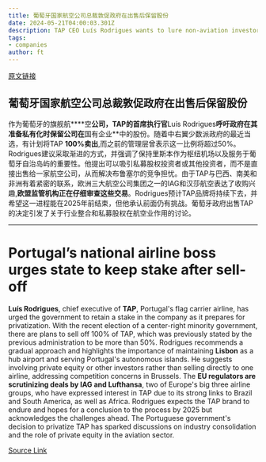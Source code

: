 ```yaml
---
title: 葡萄牙国家航空公司总裁敦促政府在出售后保留股份
date: 2024-05-21T04:00:03.301Z
description: TAP CEO Luís Rodrigues wants to lure non-aviation investors to ease competition concerns
tags: 
- companies
author: ft
---
```


[原文链接](https://ft.com/content/5b3317d7-2380-4c79-ad54-9531caa938fc)

## 葡萄牙国家航空公司总裁敦促政府在出售后保留股份



作为葡萄牙的旗舰航****空**公司，TAP的首席执行官**Luís Rodrigues**呼吁政府在其准备私有化时保留公司在**国有企业**中的股份。随着中右翼少数派政府的最近当选，有计划将TAP **100%卖出**,而之前的管理层曾表示这一比例将超过50%。Rodrigues建议采取渐进的方式，并强调了保持里斯本作为枢纽机场以及服务于葡萄牙自治岛屿的重要性。他提出可以吸引私募股权投资者或其他投资者，而不是直接出售给一家航空公司，从而解决布鲁塞尔的竞争担忧。由于TAP与巴西、南美和非洲有着紧密的联系，欧洲三大航空公司集团之一的IAG和汉莎航空表达了收购兴趣,**欧盟监管机构正在仔细审查这些交易**。Rodrigues预计TAP品牌将持续下去，并希望这一进程能在2025年前结束，但他承认前面仍有挑战。葡萄牙政府出售TAP的决定引发了关于行业整合和私募股权在航空业作用的讨论。

---

# Portugal’s national airline boss urges state to keep stake after sell-off


**Luís Rodrigues**, chief executive of **TAP**, Portugal's flag carrier airline, has urged the government to retain a stake in the company as it prepares for privatization. With the recent election of a center-right minority government, there are plans to sell off 100% of TAP, which was previously stated by the previous administration to be more than 50%. Rodrigues recommends a gradual approach and highlights the importance of maintaining **Lisbon** as a hub airport and serving Portugal's autonomous islands. He suggests involving private equity or other investors rather than selling directly to one airline, addressing competition concerns in Brussels. The **EU regulators are scrutinizing deals by IAG and Lufthansa**, two of Europe's big three airline groups, who have expressed interest in TAP due to its strong links to Brazil and South America, as well as Africa. Rodrigues expects the TAP brand to endure and hopes for a conclusion to the process by 2025 but acknowledges the challenges ahead. The Portuguese government's decision to privatize TAP has sparked discussions on industry consolidation and the role of private equity in the aviation sector.

[Source Link](https://ft.com/content/5b3317d7-2380-4c79-ad54-9531caa938fc)


